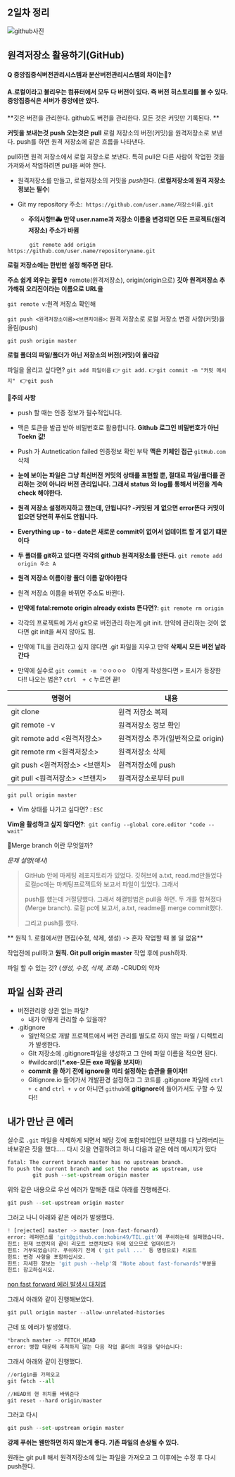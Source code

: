 ## 2일차 정리

![github사진](https://miro.medium.com/max/1400/0*I7aWmlL6p7Gee-Rk.jpg)

## 원격저장소 활용하기(GitHub)

 

#### Q 중앙집중식버전관리시스템과 분산버전관리시스템의 차이는🧐? 

#### A.로컬이라고 불리우는 컴퓨터에서 모두 다 버전이 있다. 즉 버전 히스토리를 볼 수 있다. 중앙집중식은 서버가 중앙에만 있다.



**깃은 버전을 관리한다. github도 버전을 관리한다. 모든 것은 커밋만 기록된다. **

**커밋을 보내는것 push 오는것은 pull**  로컬 저장소의 버전(커밋)을 원격저장소로 보낸다. push를 하면 원격 저장소에 같은 흐름을 나타낸다. 

pull하면 원격 저장소에서 로컬 저장소로 보낸다. 특히 pull은 다른 사람이 작업한 것을 가져와서 작업하려면 pull을 써야 한다.



- 원격저장소를 만들고, 로컬저장소의 커밋을 *push*한다. (**로컬저장소에 원격 저장소 정보는 필수**)

- Git my repository 주소:` https://github.com/user.name/저장소이름.git`
  - **주의사항!!🚑 만약 user.name과 저장소 이름을 변경되면 모든 프로젝트(원격저장소) 주소가 바뀜**

​		`		git remote add origin https://github.com/user.name/repositoryname.git` 



**로컬 저장소에는 한번만 설정 해주면 된다.** 

**주소 쉽게 외우는 꿀팁⚱️** remote(원격저장소), origin(origin으로) **깃아 원격저장소 추가해줘 오리진이라는 이름으로 URL을**

`git remote v`:원격 저장소 확인해 

`git push <원격저장소이름><브랜치이름>`: 원격 저장소로 로컬 저장소 변경 사항(커밋)을 올림(push)

`git push origin master`

 **로컬 폴더의 파일/폴더가 아닌 저장소의 버전(커밋)이 올라감**

파일을 올리고 싶다면? `git add 파일이름` 👉 `git add.` 👉`git commit -m "커밋 메시지" ` 👉`git push`   





**🧨주의 사항**

- push 할 때는 인증 정보가 필수적입니다.

- 맥은 토큰을 발급 받아 비밀번호로 활용합니다. **Github 로그인 비밀번호가 아닌 Toekn 값!**

- Push 가 Autnetication failed 인증정보 확인 부탁 **맥은 키체인 접근** `gitHub.com` 삭제

- **눈에 보이는 파일은 그냥 최신버전 커밋의 상태를 표현할 뿐, 절대로 파일/폴더를 관리하는 것이 아니라 버전 관리입니다. 그래서 status 와 log를 통해서 버전을 계속 check 해야한다.**

- **원격 저장소 설정까지하고 했는데, 안됩니다? -커밋된 게 없으면 error뜬다** **커밋이 없으면 당연히 푸쉬도 안됩니다.**

- **Everything up - to - date은 새로운 commit이 없어서 업데이트 할 게 없기 떄문이다**

- **두 폴더를 git하고 있다면 각각의 github 원격저장소를 만든다.** `git remote add origin 주소 A`

- **원격 저장소 이름이랑 폴더 이름 같아야한다** 

- 원격 저장소 이름을 바뀌면 주소도 바뀐다.

- **만약에 fatal:remote origin already exists 뜬다면?**: `git remote rm origin`

- 각각의 프로젝트에 가서 git으로 버전관리 하는게 git init. 만약에 관리하는 것이 없다면 git init을 써지 않아도 됨. 

- 만약에 TIL을 관리하고 싶지 않다면 .git 파일을 지우고 만약 **삭제시 모든 버전 날라간다**

- 만약에 실수로 `git commit -m 'ㅇㅇㅇㅇㅇ ` 이렇게 작성한다면 `>`  표시가 등장한다!! 나오는 법은? `ctrl  + c` 누르면 끝!

| 명령어                            | 내용                               |
| --------------------------------- | ---------------------------------- |
| git clone <url>                   | 원격 저장소 복제                   |
| git remote -v                     | 원격저장소 정보 확인               |
| git remote add <원격저장소> <url> | 원격저장소 추가(일반적으로 origin) |
| git remote rm <원격저장소>        | 원격저장소 삭제                    |
| git push <원격저장소> <브랜치>    | 원격저장소에 push                  |
| git pull <원격저장소> <브랜치>    | 원격저장소로부터 pull              |











```
git pull origin master
```

* Vim 상태를 나가고 싶다면? :  `ESC` 



**Vim을 활성하고 싶지 않다면?**:` git config --global core.editor "code --wait"`    





🤨Merge branch 이란 무엇일까?



*문제 설명(예시)*

> GitHub 안에 마케팅 레포지토리가 있었다. 깃허브에 a.txt, read.md만들었다 로컬pc에는 마케팅프로젝트와 보고서 파일이 있었다. 그래서
>
> push를 했는데 거절당했다. 그래서 해결방법은 pull을 하면. 두 개를 합쳐졌다(Merge branch). 로컬 pc에 보고서, a.txt, readme를 merge commit했다.
>
> 그리고 push를 했다.







** 원칙 1. 로컬에서만 편집(수정, 삭제, 생성) -> 혼자 작업할 때 볼 일 없음**

작업전에 pull하고 **원칙. Git pull origin master** 작업 후에 push하자. 

파일 할 수 있는 것? (*생성, 수정, 삭제, 조회*) -CRUD의 약자



## 파일 심화 관리

- 버전관리랑 상관 없는 파일? 
  - 내가 어떻게 관리할 수 있을까? 
- .gitignore
  - 일반적으로 개발 프로젝트에서 버전 관리를 별도로 하지 않는 파일 / 디렉토리가 발생한다.
  - GIt 저장소에 .gitignore파일을 생성하고 그 안에 파일 이름을 적으면 된다. 
  - #wildcard(**(*.exe-모든 exe 파일을 보지마**)
  - **commit 을 하기 전에 ignore을 미리 설정하는 습관을 들이자!!**
  - Gitignore.io 들어가서 개발환경 설정하고 그 코드를 .gitignore 파일에 `ctrl + c` and `ctrl + v` or 아니면 `github`에 **gitignore**에 들어가서도 구할 수 있다!!





## 내가 만난 큰 에러

실수로 `.git` 파일을 삭제하게 되면서 해당 깃에 포함되어있던 브랜치를 다 날려버리는 바보같은 짓을 했다..... 다시 깃을 연결하려고 하니 다음과 같은 에러 메시지가 떴다

```py
fatal: The current branch master has no upstream branch.
To push the current branch and set the remote as upstream, use
		git push --set-upstream origin master
```



위와 같은 내용으로 우선 에러가 말해준 대로 아래를 진행해준다.

```python
git push --set-upstream origin master
```



그러고 나니 아래와 같은 에러가 발생했다.

```python
! [rejected] master -> master (non-fast-forward)
error: 레퍼런스를 'git@github.com:hobin49/TIL.git'에 푸쉬하는데 실패했습니다.
힌트: 현재 브랜치의 끝이 리모트 브랜치보다 뒤에 있으므로 업데이트가
힌트: 거부되었습니다. 푸쉬하기 전에 ('git pull ...' 등 명령으로) 리모트
힌트: 변경 사항을 포함하십시오.
힌트: 자세한 정보는 'git push --help'의 "Note about fast-forwards"부분을
힌트: 참고하십시오.
```



[non fast forward 에러 발생시 대처법](https://www.zehye.kr/git/2019/10/27/11git_push_error/)

그래서 아래와 같이 진행해보았다.

```python
git pull origin master --allow-unrelated-histories
```



근데 또 에러가 발생했다.

```python
*branch master -> FETCH_HEAD
error: 병합 때문에 추적하지 않는 다음 작업 폴더의 파일을 덮어습니다:
```



그래서 아래와 같이 진행했다.

```python
//origin을 가져오고
git fetch --all

//HEAD의 현 위치를 바꿔준다
git reset --hard origin/master
```



그러고 다시

```python
git push --set-upstream origin master
```



**강제 푸쉬는 웬만하면 하지 않는게 좋다. 기존 파일의 손상될 수 있다.**

원래는 git pull 해서 원격저장소에 있는 파일을 가져오고 그 이후에는 수정 후 다시 push한다. 
